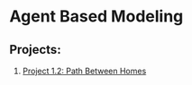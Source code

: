 # Agent Based Modeling

## Projects:
1. [Project 1.2: Path Between Homes](https://zametzger.github.io/AgentBasedModeling/Project_1.2.md)
